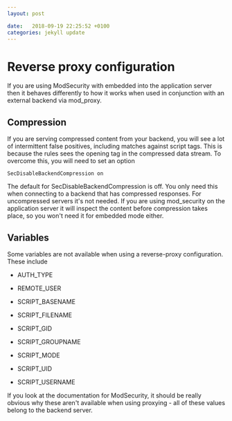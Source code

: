 ```yaml
---
layout: post

date:   2018-09-19 22:25:52 +0100
categories: jekyll update
---
```

Reverse proxy configuration
===========================

If you are using ModSecurity with embedded into the application server
then it behaves differently to how it works when used in conjunction
with an external backend via mod\_proxy.

Compression
-----------

If you are serving compressed content from your backend, you will see a
lot of intermittent false positives, including matches against script
tags. This is because the rules sees the opening tag in the compressed
data stream. To overcome this, you will need to set an option

    SecDisableBackendCompression on

The default for SecDisableBackendCompression is off. You only need this
when connecting to a backend that has compressed responses. For
uncompressed servers it's not needed. If you are using mod\_security on
the application server it will inspect the content before compression
takes place, so you won't need it for embedded mode either.

Variables
---------

Some variables are not available when using a reverse-proxy
configuration. These include

-   AUTH\_TYPE

-   REMOTE\_USER

-   SCRIPT\_BASENAME

-   SCRIPT\_FILENAME

-   SCRIPT\_GID

-   SCRIPT\_GROUPNAME

-   SCRIPT\_MODE

-   SCRIPT\_UID

-   SCRIPT\_USERNAME

If you look at the documentation for ModSecurity, it should be really
obvious why these aren't available when using proxying - all of these
values belong to the backend server.

